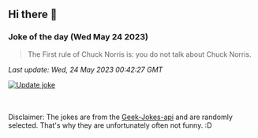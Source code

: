 ## Hi there 👋

### Joke of the day (Wed May 24 2023)
<!-- joke -->
>The First rule of Chuck Norris is: you do not talk about Chuck Norris.
<!-- /joke -->

*Last update: Wed, 24 May 2023 00:42:27 GMT*

[![Update joke](https://github.com/nclskfm/nclskfm/actions/workflows/joke.yml/badge.svg)](https://github.com/nclskfm/nclskfm/actions/workflows/joke.yml)

<br><br>
Disclaimer: The jokes are from the [Geek-Jokes-api](https://github.com/sameerkumar18/geek-joke-api) and are randomly selected. That's why they are unfortunately often not funny. :D
